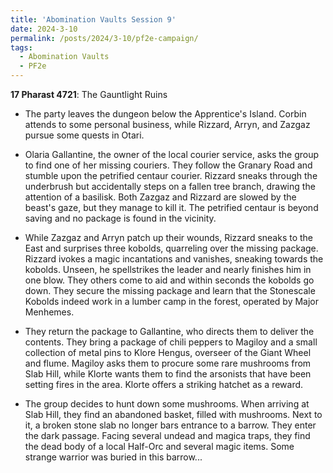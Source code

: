 ```yaml
---
title: 'Abomination Vaults Session 9'
date: 2024-3-10
permalink: /posts/2024/3-10/pf2e-campaign/
tags:
  - Abomination Vaults
  - PF2e
---
```



**17 Pharast 4721**: The Gauntlight Ruins

- The party leaves the dungeon below the Apprentice's Island. Corbin attends to some personal business, while Rizzard, Arryn, and Zazgaz pursue some quests in Otari.

- Olaria Gallantine, the owner of the local courier service, asks the group to find one of her missing couriers. They follow the Granary Road and stumble upon the petrified centaur courier. Rizzard sneaks through the underbrush but accidentally steps on a fallen tree branch, drawing the attention of a basilisk. Both Zazgaz and Rizzard are slowed by the beast's gaze, but they manage to kill it. The petrified centaur is beyond saving and no package is found in the vicinity.

- While Zazgaz and Arryn patch up their wounds, Rizzard sneaks to the East and surprises three kobolds, quarreling over the missing package. Rizzard ivokes a magic incantations and vanishes, sneaking towards the kobolds. Unseen, he spellstrikes the leader and nearly finishes him in one blow. They others come to aid and within seconds the kobolds go down. They secure the missing package and learn that the Stonescale Kobolds indeed work in a lumber camp in the forest, operated by Major Menhemes.

- They return the package to Gallantine, who directs them to deliver the contents. They bring a package of chili peppers to Magiloy and a small collection of metal pins to Klore Hengus, overseer of the Giant Wheel and flume. Magiloy asks them to procure some rare mushrooms from Slab Hill, while Klorte wants them to find the arsonists that have been setting fires in the area. Klorte offers a striking hatchet as a reward.

- The group decides to hunt down some mushrooms. When arriving at Slab Hill, they find an abandoned basket, filled with mushrooms. Next to it, a broken stone slab no longer bars entrance to a barrow. They enter the dark passage. Facing several undead and magica traps, they find the dead body of a local Half-Orc and several magic items. Some strange warrior was buried in this barrow...



